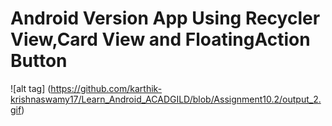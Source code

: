 # Android Version App Using Recycler View,Card View and FloatingAction Button

![alt tag] (https://github.com/karthik-krishnaswamy17/Learn_Android_ACADGILD/blob/Assignment10.2/output_2.gif)
